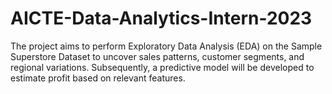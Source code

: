# AICTE-Data-Analytics-Intern-2023
The project aims to perform Exploratory Data Analysis (EDA) on the Sample Superstore Dataset to uncover sales patterns, customer segments, and regional variations. Subsequently, a predictive model will be developed to estimate profit based on relevant features.
